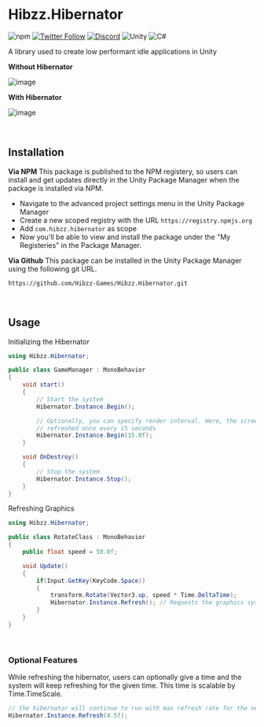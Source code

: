 # Hibzz.Hibernator
![npm](https://img.shields.io/npm/dt/com.hibzz.hibernator?style=for-the-badge) [![Twitter Follow](https://img.shields.io/twitter/follow/hibzzgames?color=1a8cd8&style=for-the-badge)](https://twitter.com/hibzzgames) [![Discord](https://img.shields.io/discord/695898694083412048?color=788bd9&label=DIscord&style=for-the-badge)](https://discord.gg/tZdZFK7) ![Unity](https://img.shields.io/badge/unity-%23000000.svg?style=for-the-badge&logo=unity&logoColor=white) ![C#](https://img.shields.io/badge/c%23-%23239120.svg?style=for-the-badge&logo=c-sharp&logoColor=white)

 A library used to create low performant idle applications in Unity

**Without Hibernator**

![image](https://user-images.githubusercontent.com/37605842/169102028-5f13ad7d-8c4c-4934-80d8-ed9698bdfe7a.png)

**With Hibernator**

![image](https://user-images.githubusercontent.com/37605842/169102077-b522b8b3-dd25-4953-aa97-28d9548c9fc3.png)

<br>

## Installation
**Via NPM**
This package is published to the NPM registery, so users can install and get updates directly in the Unity Package Manager when the package is installed via NPM.
- Navigate to the advanced project settings menu in the Unity Package Manager
- Create a new scoped registry with the URL `https://registry.npmjs.org`
- Add `com.hibzz.hibernator` as scope
- Now you'll be able to view and install the package under the "My Registeries" in the Package Manager.

**Via Github**
This package can be installed in the Unity Package Manager using the following git URL.
```
https://github.com/Hibzz-Games/Hibzz.Hibernator.git
```

<br>

## Usage
Initializing the Hibernator
```c#
using Hibzz.Hibernator;

public class GameManager : MonoBehavior
{
    void start()
    {
        // Start the system
        Hibernator.Instance.Begin();

        // Optionally, you can specify render interval. Here, the screen is 
        // refreshed once every 15 seconds
        Hibernator.Instance.Begin(15.0f);
    }

    void OnDestroy()
    {
        // Stop the system
        Hibernator.Instance.Stop();
    }
}
```

Refreshing Graphics
```c#
using Hibzz.Hibernator;

public class RotateClass : MonoBehavior
{
    public float speed = 50.0f;

    void Update()
    {
        if(Input.GetKey(KeyCode.Space))
        {
            transform.Rotate(Vector3.up, speed * Time.DeltaTime);
            Hibernator.Instance.Refresh(); // Requests the graphics system to be updated
        }
    }
}
```

<br>

### Optional Features
While refreshing the hibernator, users can optionally give a time and the system will keep refreshing for the given time. This time is scalable by Time.TimeScale.

```c#
// the hibernator will continue to run with max refresh rate for the next 4.5 seconds
Hibernator.Instance.Refresh(4.5f);
```
